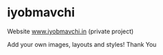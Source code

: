 # iyobmavchi
Website www.iyobmavchi.in (private project)

Add your own images, layouts and styles!
Thank You
